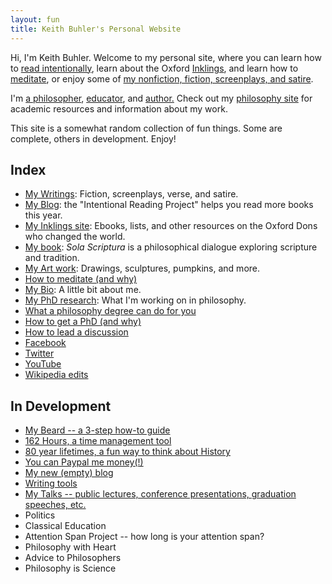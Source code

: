 ```yaml
---
layout: fun
title: Keith Buhler's Personal Website
---
```


<a href='/img/charles-williams-quote.png'/></a>

Hi, I'm Keith Buhler. Welcome to my personal site, where you can learn how to [read intentionally](http://www.readingintentionally.com), learn about the Oxford [Inklings](/fun/inklings), and learn how to [meditate](/fun/meditation), or enjoy some of [my nonfiction, fiction, screenplays, and satire](/fun/writings). 

I'm [a philosopher](/), [educator](/teaching), and [author.](http://www.amazon.com/Sola-Scriptura-Dialogue-Keith-Buhler-ebook/dp/B009N27L12/ref=sr_1_9?ie=UTF8&qid=1401301911&sr=8-9&keywords=sola+scriptura) Check out my [philosophy site](/) for academic resources and information about my work. 

This site is a somewhat random collection of fun things. Some are complete, others in development. Enjoy! 


## Index

* [My Writings](/fun/writings): Fiction, screenplays, verse, and satire. 
* [My Blog](http://www.readingintentionally.com): the "Intentional Reading Project" helps you read more books this year.
* [My Inklings site](/fun/inklings): Ebooks, lists, and other resources on the Oxford Dons who changed the world. 
* [My book](http://www.amazon.com/Sola-Scriptura-Dialogue-Keith-Buhler-ebook/dp/B009N27L12/ref=sr_1_9?ie=UTF8&qid=1401301911&sr=8-9&keywords=sola+scriptura): *Sola Scriptura* is a philosophical dialogue exploring scripture and tradition.
* [My Art work](/fun/art): Drawings, sculptures, pumpkins, and more.
* [How to meditate (and why)](/fun/meditation)
* [My Bio](/fun/bio): A little bit about me.
* [My PhD research](/fun/phd): What I'm working on in philosophy. 
* [What a philosophy degree can do for you](/fun/philosophy-major)
* [How to get a PhD (and why)](/fun/phd-how-to) 
* [How to lead a discussion](http://www.wikihow.com/Lead-a-Discussion)
* [Facebook](http://www.facebook.com/kedbuhler/)
* [Twitter](https://twitter.com/Keith_Buhler) 
* [YouTube](https://www.youtube.com/channel/UCDxfeT2v6-kFM12T7zD-K9Q)
* [Wikipedia edits](http://en.wikipedia.org/wiki/User:CircularReason)

## In Development ##

* [My Beard -- a 3-step how-to guide](/fun/beard)
* [162 Hours, a time management tool](http://keithbuhler.com/goals/)
* [80 year lifetimes, a fun way to think about History](https://docs.google.com/spreadsheets/d/1ZitnTtYNZLmUsKcQ0vu_cdzm_Plj5nupiyDrJEn4VV0/edit#gid=0)
* [You can Paypal me money(!)](https://www.paypal.me/keithbuhler)
* [My new (empty) blog](http://keithbuhler.github.io./blog)
* [Writing tools](/fun/writing-tools)
* [My Talks -- public lectures, conference presentations, graduation speeches, etc. ](/fun/speaking)
* Politics
* Classical Education
* Attention Span Project -- how long is your attention span?
* Philosophy with Heart
* Advice to Philosophers
* Philosophy is Science 